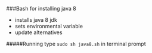 ###Bash for installing java 8

* installs java 8 jdk
* sets environmental variable
* update alternatives

#####Running
type `sudo sh java8.sh` in terminal prompt